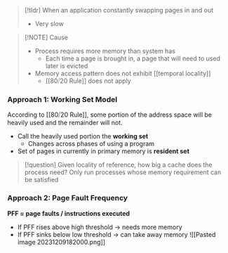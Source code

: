 
> [!tldr] When an application constantly swapping pages in and out
> * Very slow


> [!NOTE] Cause
> * Process requires more memory than system has
> 	* Each time a page is brought in, a page that will need to used later is evicted
> * Memory access pattern does not exhibit [[temporal locality]]
> 	* [[80⧸20 Rule]] does not apply

### Approach 1: Working Set Model
According to [[80⧸20 Rule]], some portion of the address space will be heavily used and the remainder will not.
* Call the heavily used portion the **working set**
	* Changes across phases of using a program
* Set of pages in currently in primary memory is **resident set**

> [!question] Given locality of reference, how big a cache does the process need?
> Only run processes whose memory requirement can be satisfied

### Approach 2: Page Fault Frequency
**PFF = page faults / instructions executed**
* If PFF rises above high threshold → needs more memory
* If PFF sinks below low threshold → can take away memory
 ![[Pasted image 20231209182000.png]]
 





